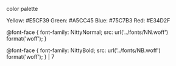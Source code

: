 color palette

Yellow:		#E5CF39
Green:		#A5CC45
Blue:		#75C7B3
Red:		#E34D2F

@font-face {
  font-family: NittyNormal;
  src: url('../fonts/NN.woff') format('woff');
}

@font-face {
  font-family: NittyBold;
  src: url('../fonts/NB.woff') format('woff');
}                                                                                                |  7
